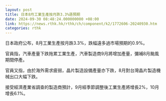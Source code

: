 ```yaml
---
layout: post
title: 日本8月工業生產按月跌3.3%遜預期
date: 2024-09-30 08:48:24.000000000 +08:00
link: https://news.rthk.hk/rthk/ch/component/k2/1772606-20240930.htm
categories: rthk
---
```


日本政府公布，8月工業生產按月跌3.3%，跌幅遠多過市場預期的0.9%。

官員指，汽車產量下跌拖累工業生產，汽車製造商9月將增加產量，彌補8月颱風期間停產。

官員又指，由於海外需求疲弱，晶片製造設備產量亦下跌，8月對台灣晶片製造機械出口大幅下跌。

接受經濟產業省調查的製造商預計，9月經季節調整後工業生產將增長2%，10月增長6.1%。

